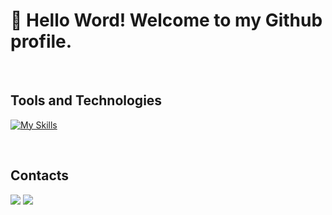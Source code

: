 # 👋 Hello Word! Welcome to my Github profile.

<br>

## Tools and Technologies

[![My Skills](https://skillicons.dev/icons?i=js,html,css,git,react,ts,py,cs)](https://skillicons.dev)

<br>

## Contacts
<div>  
<a href = "mailto:joaoezeki@gmail.com"><img src="https://img.shields.io/badge/-Gmail-%23333?style=for-the-badge&logo=gmail&logoColor=white" target="_blank"></a>
<a href="https://www.linkedin.com/in/joaovitorezequiel" target="_blank"><img src="https://img.shields.io/badge/-LinkedIn-%230077B5?style=for-the-badge&logo=linkedin&logoColor=white" target="_blank"></a> 
</div>
